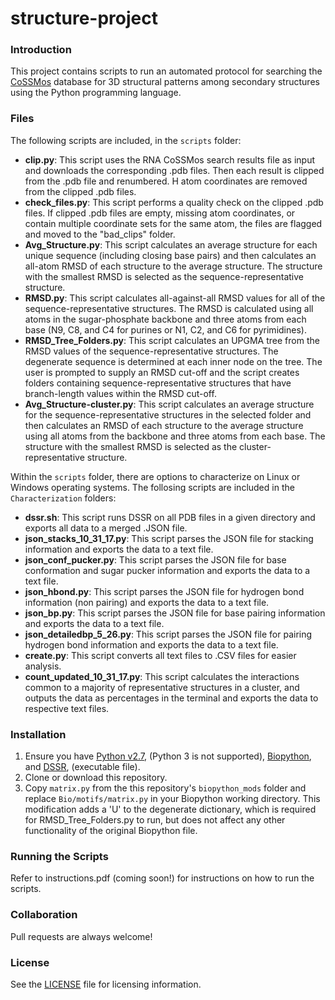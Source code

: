 # structure-project
### Introduction
This project contains scripts to run an automated protocol for searching the [CoSSMos](http://cossmos.slu.edu) database for 3D structural patterns among secondary structures using the Python programming language.

### Files
The following scripts are included, in the `scripts` folder:
* **clip.py**: This script uses the RNA CoSSMos search results file as input and downloads the corresponding .pdb files.  Then each result is clipped from the .pdb file and renumbered.  H atom coordinates are removed from the clipped .pdb files.
* **check_files.py**: This script performs a quality check on the clipped .pdb files. If clipped .pdb files are empty, missing atom coordinates, or contain multiple coordinate sets for the same atom, the files are flagged and moved to the "bad_clips" folder.
* **Avg_Structure.py**: This script calculates an average structure for each unique sequence (including closing base pairs) and then calculates an all-atom RMSD of each structure to the average structure.  The structure with the smallest RMSD is selected as the sequence-representative structure.
* **RMSD.py**: This script calculates all-against-all RMSD values for all of the sequence-representative structures. The RMSD is calculated using all atoms in the sugar-phosphate backbone and three atoms from each base (N9, C8, and C4 for purines or N1, C2, and C6 for pyrimidines).
* **RMSD_Tree_Folders.py**: This script calculates an UPGMA tree from the RMSD values of the sequence-representative structures.  The degenerate sequence is determined at each inner node on the tree.  The user is prompted to supply an RMSD cut-off and the script creates folders containing sequence-representative structures that have branch-length values within the RMSD cut-off.
* **Avg_Structure-cluster.py**: This script calculates an average structure for the sequence-representative structures in the selected folder and then calculates an RMSD of each structure to the average structure using all atoms from the backbone and three atoms from each base.  The structure with the smallest RMSD is selected as the cluster-representative structure.

Within the `scripts` folder, there are options to characterize on Linux or Windows operating systems. The follosing scripts are included in the `Characterization` folders:
* **dssr.sh**: This script runs DSSR on all PDB files in a given directory and exports all data to a merged .JSON file.
* **json_stacks_10_31_17.py**: This script parses the JSON file for stacking information and exports the data to a text file.
* **json_conf_pucker.py**: This script parses the JSON file for base conformation and sugar pucker information and exports the data to a text file.
* **json_hbond.py**: This script parses the JSON file for hydrogen bond information (non pairing) and exports the data to a text file.
* **json_bp.py**: This script parses the JSON file for base pairing information and exports the data to a text file.
* **json_detailedbp_5_26.py**: This script parses the JSON file for pairing hydrogen bond information and exports the data to a text file.
* **create.py**: This script converts all text files to .CSV files for easier analysis.
* **count_updated_10_31_17.py**: This script calculates the interactions common to a majority of representative structures in a cluster, and outputs the data as percentages in the terminal and exports the data to respective text files.

### Installation
1. Ensure you have [Python v2.7](https://www.python.org/downloads/), (Python 3 is not supported), [Biopython](https://www.github.com/biopython/biopython/), and [DSSR](http://forum.x3dna.org/site-announcements/download-instructions/), (executable file).
2. Clone or download this repository.
3. Copy `matrix.py` from the this repository's `biopython_mods` folder and replace `Bio/motifs/matrix.py` in your Biopython working directory.  This modification adds a 'U' to the degenerate dictionary, which is required for RMSD_Tree_Folders.py to run, but does not affect any other functionality of the original Biopython file.

### Running the Scripts
Refer to instructions.pdf (coming soon!) for instructions on how to run the scripts.

### Collaboration
Pull requests are always welcome!

### License
See the [LICENSE](LICENSE.md) file for licensing information. 
